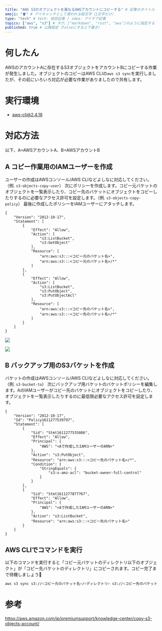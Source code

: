 ```yaml
---
title: "AWS S3のオブジェクトを異なるAWSアカウントにコピーする" # 記事のタイトル
emoji: "🪣" # アイキャッチとして使われる絵文字（1文字だけ）
type: "tech" # tech: 技術記事 / idea: アイデア記事
topics: ["aws", "s3"] # タグ。["markdown", "rust", "aws"]のように指定する
published: true # 公開設定（falseにすると下書き）
---
```


# 何したん
AWSのアカウントAに存在するS3オブジェクトをアカウントBにコピーする作業が発生しました。オブジェクトのコピーはAWS CLIの`aws s3 sync`を実行しましたが、その前にいろいろ対応が必要な作業がありましたので共有します。

# 実行環境
- aws-cli@2.4.18

# 対応方法
以下、A=AWSアカウントA、B=AWSアカウントB

## A コピー作業用のIAMユーザーを作成
ユーザーの作成はAWSコンソール/AWS CLIなどよしなに対応してください。（例. `s3-objects-copy-user`）
次にポリシーを作成します。コピー元バケットのオブジェクトを一覧表示したり、コピー先のバケットにオブジェクトをコピーしたりするのに必要なアクセス許可を設定します。（例. `s3-objects-copy-policy`）
最後に作成したポリシーをIAMユーザーにアタッチします。

```json:s3-objects-copy-policy
{
    "Version": "2012-10-17",
    "Statement": [
        {
            "Effect": "Allow",
            "Action": [
                "s3:ListBucket",
                "s3:GetObject"
            ],
            "Resource": [
                "arn:aws:s3:::<コピー元のバケット名>",
                "arn:aws:s3:::<コピー元のバケット名>/*"
            ]
        },
        {
            "Effect": "Allow",
            "Action": [
                "s3:ListBucket",
                "s3:PutObject",
                "s3:PutObjectAcl"
            ],
            "Resource": [
                "arn:aws:s3:::<コピー先のバケット名>",
                "arn:aws:s3:::<コピー先のバケット名>/*"
            ]
        }
    ]
}
```

![](https://storage.googleapis.com/zenn-user-upload/0fdd8971c08a-20220613.png)

![](https://storage.googleapis.com/zenn-user-upload/628664786a5b-20220613.png)

## B バックアップ用のS3バケットを作成
バケットの作成はAWSコンソール/AWS CLIなどよしなに対応してください。（例. `s3-bucket-to`）
次にバックアップ用バケットのバケットポリシーを編集します。AのIAMユーザーがコピー先のバケットにオブジェクトをコピーしたり、オブジェクトを一覧表示したりするのに最低限必要なアクセス許可を設定します。

```json:s3-bucket-toのバケットポリシー
{
    "Version": "2012-10-17",
    "Id": "Policy1611277539797",
    "Statement": [
        {
            "Sid": "Stmt1611277535086",
            "Effect": "Allow",
            "Principal": {
                "AWS": "<Aで作成したIAMユーザーのARN>"
            },
            "Action": "s3:PutObject",
            "Resource": "arn:aws:s3:::<コピー先のバケット名>/*",
            "Condition": {
                "StringEquals": {
                    "s3:x-amz-acl": "bucket-owner-full-control"
                }
            }
        },
        {
            "Sid": "Stmt1611277877767",
            "Effect": "Allow",
            "Principal": {
                "AWS": "<Aで作成したIAMユーザーのARN>"
            },
            "Action": "s3:ListBucket",
            "Resource": "arn:aws:s3:::<コピー先のバケット名>"
        }
    ]
}
```

## AWS CLIでコマンドを実行
以下のコマンドを実行すると「コピー元バケットのディレクトリ以下のオブジェクト」が「コピー先バケットのディレクトリ」にコピーされます。コピー完了まで待機しましょう🛌

```sh
aws s3 sync s3://<コピー元のバケット名>/<ディレクトリ> s3://<コピー先のバケット名>/<ディレクトリ>
```

# 参考

https://aws.amazon.com/jp/premiumsupport/knowledge-center/copy-s3-objects-account/

